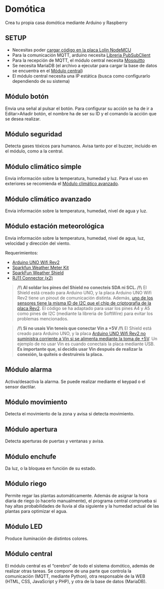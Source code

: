 # Domótica
Crea tu propia casa domótica mediante Arduino y Raspberry

## SETUP
- Necesitas poder [cargar código en la placa Lolin NodeMCU](https://www.instructables.com/Get-Started-With-ESP8266-NodeMCU-Lolin-V3/)
- Para la comunicación MQTT, arduino necesita [Libreria PubSubClient](https://pubsubclient.knolleary.net/)
- Para la recepción de MQTT, el módulo central necesita [Mosquitto](https://mosquitto.org/blog/2013/01/mosquitto-debian-repository/)
- Se necesita MariaDB (el archivo a ejecutar para cargar la base de datos se encuentra en el [Módulo central](https://github.com/rogermiranda1000/Domotica#m%C3%B3dulo-central))
- El módulo central necesita una IP estática (busca como configurarlo dependiendo de su sistema)

## Módulo botón
Envia una señal al pulsar el botón.
Para configurar su acción se ha de ir a Editar>Añadir botón, el nombre ha de ser su ID y el comando la acción que se desea realizar.

## Módulo seguridad
Detecta gases tóxicos para humanos. Avisa tanto por el buzzer, incluido en el módulo, como a la central.

## Módulo climático simple
Envia información sobre la temperatura, humedad y luz.
Para el uso en exteriores se recomienda el [Módulo climático avanzado](https://github.com/rogermiranda1000/Domotica#m%C3%B3dulo-clim%C3%A1tico-avanzado).

## Módulo climático avanzado
Envia información sobre la temperatura, humedad, nivel de agua y luz.

## Módulo estación meteorológica
Envia información sobre la temperatura, humedad, nivel de agua, luz, velocidad y dirección del viento.

Requerimientos:
- [Arduino UNO Wifi Rev2](https://store.arduino.cc/arduino-uno-wifi-rev2)
- [Sparkfun Weather Meter Kit](https://www.sparkfun.com/products/15901)
- [SparkFun Weather Shield](https://www.sparkfun.com/products/13956)
- [RJ11 Connector (x2)](https://www.sparkfun.com/products/132)

> **/!\\ Al soldar los pines del Shield no conecteis SDA ni SCL. /!\\**
> El Shield está creado para Arduino UNO, y la placa Arduino UNO Wifi Rev2 tiene un pinout de comunicación distinta. Además, [uno de los sensores tiene la misma ID de I2C que el chip de criptografia de la placa Rev2](https://forum.arduino.cc/t/arduino-uno-wifi-rev-2-and-liquidcrystal_i2c-solved/562494/18#msg4005531).
> El código se ha adaptado para usar los pines A4 y A5 como pines de I2C (mediante la libreria de SoftWire) para evitar los problemas mencionados.

> **/!\\ Si no usais Vin teneis que conectar Vin a +5V /!\\**
> El Shield está creado para Arduino UNO, y la placa [Arduino UNO Wifi Rev2 no suministra corriente a Vin si se alimenta mediante la toma de +5V](https://forum.arduino.cc/t/i2c-problem-while-using-sparkfun-weather-shield-on-arduino-uno-wifi-rev2/698082/33?u=rogermiranda1000).
> Un ejemplo de no usar Vin es cuando conectais la placa mediante USB.
> **Es importante que, si decidis usar Vin después de realizar la conexión, la quiteis o destruireis la placa.**

## Módulo alarma
Activa/desactiva la alarma. Se puede realizar mediante el keypad o el sensor dactilar.

## Módulo movimiento
Detecta el movimiento de la zona y avisa si detecta movimiento.

## Módulo apertura
Detecta aperturas de puertas y ventanas y avisa.

## Módulo enchufe
Da luz, o la bloquea en función de su estado.

## Módulo riego
Permite regar las plantas automáticamente.
Además de asignar la hora diaria de riego (o hacerlo manualmente), el programa central comprueba si hay altas probabilidades de lluvia al día siguiente y la humedad actual de las plantas para optimizar el agua.

## Módulo LED
Produce iluminación de distintos colores.

## Módulo central
El módulo central es el “cerebro” de todo el sistema domótico, además de realizar otras tareas.
Se compone de una parte que controla la comunicación (MQTT, mediante Python), otra responsable de la WEB (HTML, CSS, JavaScript y PHP), y otra de la base de datos (MariaDB).
